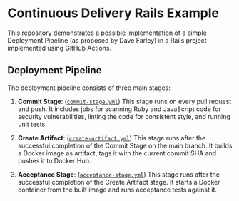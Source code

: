 # Continuous Delivery Rails Example

This repository demonstrates a possible implementation of a simple Deployment
Pipeline (as proposed by Dave Farley) in a Rails project implemented using
GitHub Actions.

## Deployment Pipeline

The deployment pipeline consists of three main stages:

1. **Commit Stage**: ([`commit-stage.yml`](.github/workflows/commit-stage.yml))
   This stage runs on every pull request and push. It includes jobs for scanning
   Ruby and JavaScript code for security vulnerabilities, linting the code for
   consistent style, and running unit tests.

2. **Create Artifact**: ([`create-artifact.yml`](.github/workflows/create-artifact.yml))
   This stage runs after the successful completion of the Commit Stage on the
   main branch. It builds a Docker image as artifact, tags it with the current
   commit SHA and pushes it to Docker Hub.

3. **Acceptance Stage**: ([`acceptance-stage.yml`](.github/workflows/acceptance-stage.yml))
   This stage runs after the successful completion of the Create Artifact stage.
   It starts a Docker container from the built image and runs acceptance tests
   against it.
